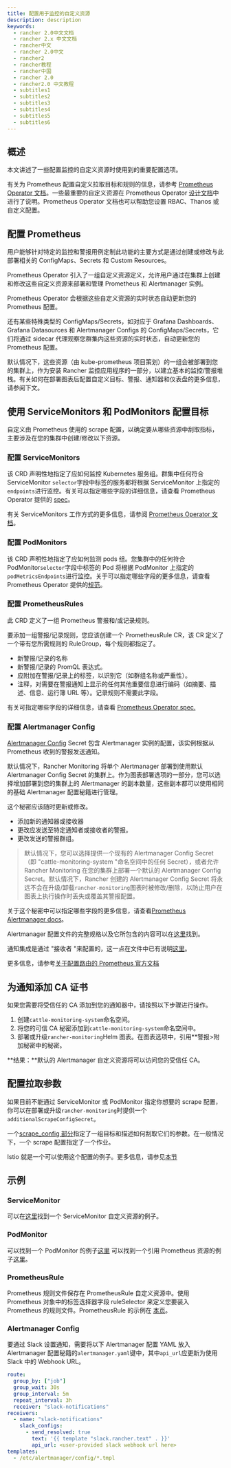 ```yaml
---
title: 配置用于监控的自定义资源
description: description
keywords:
  - rancher 2.0中文文档
  - rancher 2.x 中文文档
  - rancher中文
  - rancher 2.0中文
  - rancher2
  - rancher教程
  - rancher中国
  - rancher 2.0
  - rancher2.0 中文教程
  - subtitles1
  - subtitles2
  - subtitles3
  - subtitles4
  - subtitles5
  - subtitles6
---
```


## 概述

本文讲述了一些配置监控的自定义资源时使用到的重要配置选项。

有关为 Prometheus 配置自定义拉取目标和规则的信息，请参考 [Prometheus Operator 文档](https://github.com/prometheus-operator/prometheus-operator)。一些最重要的自定义资源在 Prometheus Operator [设计文档](https://github.com/prometheus-operator/prometheus-operator/blob/master/Documentation/design.md)中进行了说明。Prometheus Operator 文档也可以帮助您设置 RBAC、Thanos 或自定义配置。

## 配置 Prometheus

用户能够针对特定的监控和警报用例定制此功能的主要方式是通过创建或修改与此部署相关的 ConfigMaps、Secrets 和 Custom Resources。

Prometheus Operator 引入了一组自定义资源定义，允许用户通过在集群上创建和修改这些自定义资源来部署和管理 Prometheus 和 Alertmanager 实例。

Prometheus Operator 会根据这些自定义资源的实时状态自动更新您的 Prometheus 配置。

还有某些特殊类型的 ConfigMaps/Secrets，如对应于 Grafana Dashboards、Grafana Datasources 和 Alertmanager Configs 的 ConfigMaps/Secrets，它们将通过 sidecar 代理观察您群集内这些资源的实时状态，自动更新您的 Prometheus 配置。

默认情况下，这些资源（由 kube-prometheus 项目策划）的一组会被部署到您的集群上，作为安装 Rancher 监控应用程序的一部分，以建立基本的监控/警报堆栈。有关如何在部署图表后配置自定义目标、警报、通知器和仪表盘的更多信息，请参阅下文。

## 使用 ServiceMonitors 和 PodMonitors 配置目标

自定义由 Prometheus 使用的 scrape 配置，以确定要从哪些资源中刮取指标，主要涉及在您的集群中创建/修改以下资源。

### 配置 ServiceMonitors

该 CRD 声明性地指定了应如何监控 Kubernetes 服务组。群集中任何符合 ServiceMonitor `selector`字段中标签的服务都将根据 ServiceMonitor 上指定的`endpoints`进行监控。有关可以指定哪些字段的详细信息，请查看 Prometheus Operator 提供的 [spec](https://github.com/prometheus-operator/prometheus-operator/blob/master/Documentation/api.md#servicemonitor)。

有关 ServiceMonitors 工作方式的更多信息，请参阅 [Prometheus Operator 文档](https://github.com/prometheus-operator/prometheus-operator/blob/master/Documentation/user-guides/running-exporters.md)。

### 配置 PodMonitors

该 CRD 声明性地指定了应如何监测 pods 组。您集群中的任何符合 PodMonitor`selector`字段中标签的 Pod 将根据 PodMonitor 上指定的`podMetricsEndpoints`进行监控。关于可以指定哪些字段的更多信息，请查看 Prometheus Operator 提供的[规范](https://github.com/prometheus-operator/prometheus-operator/blob/master/Documentation/api.md#podmonitorspec)。

### 配置 PrometheusRules

此 CRD 定义了一组 Prometheus 警报和/或记录规则。

要添加一组警报/记录规则，您应该创建一个 PrometheusRule CR，该 CR 定义了一个带有您所需规则的 RuleGroup，每个规则都指定了。

- 新警报/记录的名称
- 新警报/记录的 PromQL 表达式。
- 应附加在警报/记录上的标签，以识别它（如群组名称或严重性）。
- 注释，对需要在警报通知上显示的任何其他重要信息进行编码（如摘要、描述、信息、运行簿 URL 等）。记录规则不需要此字段。

有关可指定哪些字段的详细信息，请查看 [Prometheus Operator spec.](https://github.com/prometheus-operator/prometheus-operator/blob/master/Documentation/api.md#prometheusrulespec)

### 配置 Alertmanager Config

[Alertmanager Config](https://prometheus.io/docs/alerting/latest/configuration/#configuration-file) Secret 包含 Alertmanager 实例的配置，该实例根据从 Prometheus 收到的警报发送通知。

默认情况下，Rancher Monitoring 将单个 Alertmanager 部署到使用默认 Alertmanager Config Secret 的集群上。作为图表部署选项的一部分，您可以选择增加部署到您的集群上的 Alertmanager 的副本数量，这些副本都可以使用相同的基础 Alertmanager 配置秘籍进行管理。

这个秘密应该随时更新或修改。

- 添加新的通知器或接收器
- 更改应发送至特定通知者或接收者的警报。
- 更改发送的警报群组。

> 默认情况下，您可以选择提供一个现有的 Alertmanager Config Secret（即 "cattle-monitoring-system "命名空间中的任何 Secret），或者允许 Rancher Monitoring 在您的集群上部署一个默认的 Alertmanager Config Secret。默认情况下，Rancher 创建的 Alertmanager Config Secret 将永远不会在升级/卸载`rancher-monitoring`图表时被修改/删除，以防止用户在图表上执行操作时丢失或覆盖其警报配置。

关于这个秘密中可以指定哪些字段的更多信息，请查看[Prometheus Alertmanager docs](https://prometheus.io/docs/alerting/latest/alertmanager/)。

Alertmanager 配置文件的完整规格以及它所包含的内容可以在[这里](https://prometheus.io/docs/alerting/latest/configuration/#configuration-file)找到。

通知集成是通过 "接收者 "来配置的，这一点在文件中已有说明[这里](https://prometheus.io/docs/alerting/latest/configuration/#receiver)。

更多信息，请参考[关于配置路由的 Prometheus 官方文档](https://www.prometheus.io/docs/alerting/latest/configuration/#route)

## 为通知添加 CA 证书

如果您需要将受信任的 CA 添加到您的通知器中，请按照以下步骤进行操作。

1. 创建`cattle-monitoring-system`命名空间。
1. 将您的可信 CA 秘密添加到`cattle-monitoring-system`命名空间中。
1. 部署或升级`rancher-monitoring`Helm 图表。在图表选项中，引用\*\*警报>附加秘密中的秘密。

**结果：**默认的 Alertmanager 自定义资源将可以访问您的受信任 CA。

## 配置拉取参数

如果目前不能通过 ServiceMonitor 或 PodMonitor 指定你想要的 scrape 配置，你可以在部署或升级`rancher-monitoring`时提供一个`additionalScrapeConfigSecret`。

一个[scrape_config 部分](https://prometheus.io/docs/prometheus/latest/configuration/configuration/#scrape_config)指定了一组目标和描述如何刮取它们的参数。在一般情况下，一个 scrape 配置指定了一个作业。

Istio 就是一个可以使用这个配置的例子。更多信息，请参见[本节](https://rancher.com/docs/rancher/v2.x/en/istio/setup/enable-istio-in-cluster/#selectors-scrape-configs)

## 示例

### ServiceMonitor

可以在[这里](https://github.com/prometheus-operator/prometheus-operator/blob/master/example/prometheus-operator-crd/monitoring.coreos.com_servicemonitors.yaml)找到一个 ServiceMonitor 自定义资源的例子。

### PodMonitor

可以找到一个 PodMonitor 的例子[这里](https://github.com/prometheus-operator/prometheus-operator/blob/master/example/user-guides/getting-started/example-app-pod-monitor.yaml) 可以找到一个引用 Prometheus 资源的例子[这里](https://github.com/prometheus-operator/prometheus-operator/blob/master/example/user-guides/getting-started/prometheus-pod-monitor.yaml)。

### PrometheusRule

Prometheus 规则文件保存在 PrometheusRule 自定义资源中。使用 Prometheus 对象中的标签选择器字段 ruleSelector 来定义您要装入 Prometheus 的规则文件。PrometheusRule 的示例在 [本页](https://github.com/prometheus-operator/prometheus-operator/blob/master/Documentation/user-guides/alerting.md)。

### Alertmanager Config

要通过 Slack 设置通知，需要将以下 Alertmanager 配置 YAML 放入 Alertmanager 配置秘籍的`alertmanager.yaml`键中，其中`api_url`应更新为使用 Slack 中的 Webhook URL。

```yaml
route:
  group_by: ["job"]
  group_wait: 30s
  group_interval: 5m
  repeat_interval: 3h
  receiver: "slack-notifications"
receivers:
  - name: "slack-notifications"
    slack_configs:
      - send_resolved: true
        text: '{{ template "slack.rancher.text" . }}'
        api_url: <user-provided slack webhook url here>
templates:
  - /etc/alertmanager/config/*.tmpl
```
